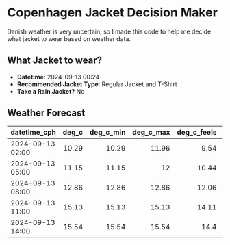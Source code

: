 # Copenhagen Jacket Decision Maker

Danish weather is very uncertain, so I made this code to help me decide what jacket to wear based on weather data.

## What Jacket to wear?

- **Datetime**: 2024-09-13 00:24
- **Recommended Jacket Type**: Regular Jacket and T-Shirt
- **Take a Rain Jacket?** No

## Weather Forecast
| datetime_cph     |   deg_c |   deg_c_min |   deg_c_max |   deg_c_feels | weather   | wind   | rain   |
|:-----------------|--------:|------------:|------------:|--------------:|:----------|:-------|:-------|
| 2024-09-13 02:00 |   10.29 |       10.29 |       11.96 |          9.54 | Clouds    | Low    | None   |
| 2024-09-13 05:00 |   11.15 |       11.15 |       12    |         10.44 | Clouds    | Low    | None   |
| 2024-09-13 08:00 |   12.86 |       12.86 |       12.86 |         12.06 | Clouds    | Low    | None   |
| 2024-09-13 11:00 |   15.13 |       15.13 |       15.13 |         14.11 | Clouds    | Medium | None   |
| 2024-09-13 14:00 |   15.54 |       15.54 |       15.54 |         14.4  | Clouds    | Medium | None   |

